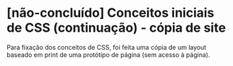 # [não-concluído] Conceitos iniciais de CSS (continuação) - cópia de site
Para fixação dos conceitos de CSS, foi feita uma cópia de um layout baseado em print de uma protótipo de página (sem acesso à página).